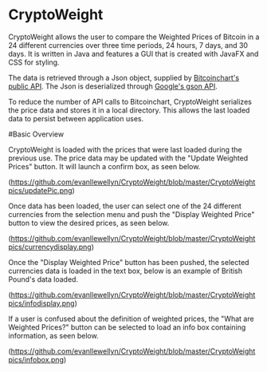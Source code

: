 # CryptoWeight

CryptoWeight allows the user to compare the Weighted Prices of Bitcoin in a 24 different currencies over three time periods, 24 hours, 7 days, and 30 days. 
It is written in Java and features a GUI that is created with JavaFX and CSS for styling. 


The data is retrieved through a Json object, supplied by [Bitcoinchart's public API](http://bitcoincharts.com/about/markets-api/). The Json is deserialized
through [Google's gson API](https://github.com/google/gson). 

To reduce the number of API calls to Bitcoinchart, CryptoWeight serializes the price data and stores it in a local directory. This allows the last loaded data to persist between application uses. 


#Basic Overview 

CryptoWeight is loaded with the prices that were last loaded during the previous use. The price data may be updated with the "Update Weighted Prices" button. It will launch a confirm box, as seen below. 

(https://github.com/evanllewellyn/CryptoWeight/blob/master/CryptoWeightpics/updatePic.png)

Once data has been loaded, the user can select one of the 24 different currencies from the selection menu and push the "Display Weighted Price" button to view the desired prices, as seen below. 

(https://github.com/evanllewellyn/CryptoWeight/blob/master/CryptoWeightpics/currencydisplay.png)

Once the "Display Weighted Price" button has been pushed, the selected currencies data is loaded in the text box, below is an example of British Pound's data loaded. 

(https://github.com/evanllewellyn/CryptoWeight/blob/master/CryptoWeightpics/infodisplay.png)

If a user is confused about the definition of weighted prices, the "What are Weighted Prices?" button can be selected to load an info box containing information, as seen below. 

(https://github.com/evanllewellyn/CryptoWeight/blob/master/CryptoWeightpics/infobox.png)


